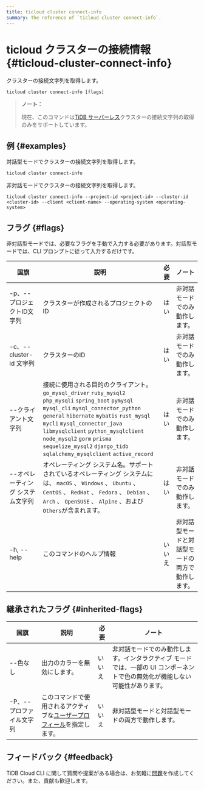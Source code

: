 ```yaml
---
title: ticloud cluster connect-info
summary: The reference of `ticloud cluster connect-info`.
---
```


# ticloud クラスターの接続情報 {#ticloud-cluster-connect-info}

クラスターの接続文字列を取得します。

```shell
ticloud cluster connect-info [flags]
```

> **ノート：**
>
> 現在、このコマンドは[<a href="/tidb-cloud/select-cluster-tier.md#tidb-serverless-beta">TiDB サーバーレス</a>](/tidb-cloud/select-cluster-tier.md#tidb-serverless-beta)クラスターの接続文字列の取得のみをサポートしています。

## 例 {#examples}

対話型モードでクラスターの接続文字列を取得します。

```shell
ticloud cluster connect-info
```

非対話モードでクラスターの接続文字列を取得します。

```shell
ticloud cluster connect-info --project-id <project-id> --cluster-id <cluster-id> --client <client-name> --operating-system <operating-system>
```

## フラグ {#flags}

非対話型モードでは、必要なフラグを手動で入力する必要があります。対話型モードでは、CLI プロンプトに従って入力するだけです。

| 国旗                  | 説明                                                                                                                                                                                                                                                                                                                                                     | 必要  | ノート                      |
| ------------------- | ------------------------------------------------------------------------------------------------------------------------------------------------------------------------------------------------------------------------------------------------------------------------------------------------------------------------------------------------------ | --- | ------------------------ |
| -p、--プロジェクトID文字列    | クラスターが作成されるプロジェクトの ID                                                                                                                                                                                                                                                                                                                                  | はい  | 非対話モードでのみ動作します。          |
| -c、--cluster-id 文字列 | クラスターのID                                                                                                                                                                                                                                                                                                                                               | はい  | 非対話モードでのみ動作します。          |
| --クライアント文字列         | 接続に使用される目的のクライアント。 `go_mysql_driver` `ruby_mysql2` `php_mysqli` `spring_boot` `pymysql` `mysql_cli` `mysql_connector_python` `general` `hibernate` `mybatis` `rust_mysql` `mycli` `mysql_connector_java` `libmysqlclient` `python_mysqlclient` `node_mysql2` `gorm` `prisma` `sequelize_mysql2` `django_tidb` `sqlalchemy_mysqlclient` `active_record` | はい  | 非対話モードでのみ動作します。          |
| --オペレーティング システム文字列  | オペレーティング システム名。サポートされているオペレーティング システムには、 `macOS` 、 `Windows` 、 `Ubuntu` 、 `CentOS` 、 `RedHat` 、 `Fedora` 、 `Debian` 、 `Arch` 、 `OpenSUSE` 、 `Alpine` 、および`Others`が含まれます。                                                                                                                                                                               | はい  | 非対話モードでのみ動作します。          |
| -h, --help          | このコマンドのヘルプ情報                                                                                                                                                                                                                                                                                                                                           | いいえ | 非対話型モードと対話型モードの両方で動作します。 |

## 継承されたフラグ {#inherited-flags}

| 国旗             | 説明                                                                                                                                       | 必要  | ノート                                                               |
| -------------- | ---------------------------------------------------------------------------------------------------------------------------------------- | --- | ----------------------------------------------------------------- |
| --色なし          | 出力のカラーを無効にします。                                                                                                                           | いいえ | 非対話モードでのみ動作します。インタラクティブ モードでは、一部の UI コンポーネントで色の無効化が機能しない可能性があります。 |
| -P、--プロファイル文字列 | このコマンドで使用されるアクティブな[<a href="/tidb-cloud/cli-reference.md#user-profile">ユーザープロフィール</a>](/tidb-cloud/cli-reference.md#user-profile)を指定します。 | いいえ | 非対話型モードと対話型モードの両方で動作します。                                          |

## フィードバック {#feedback}

TiDB Cloud CLI に関して質問や提案がある場合は、お気軽に[<a href="https://github.com/tidbcloud/tidbcloud-cli/issues/new/choose">問題</a>](https://github.com/tidbcloud/tidbcloud-cli/issues/new/choose)を作成してください。また、貢献も歓迎します。
